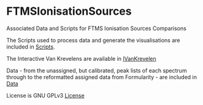 # FTMSIonisationSources
Associated Data and Scripts for FTMS Ionisation Sources Comparisons

The Scripts used to process data and generate the visualisations are included in [Scripts](Scripts/).

The Interactive Van Krevelens are available in [IVanKrevelen](IVanKrevelen/)

Data - from the unassigned, but calibrated, peak lists of each spectrum through to the reformatted assigned data from Formularity - are included in [Data](Data/)

License is GNU GPLv3 [License](LICENSE)
